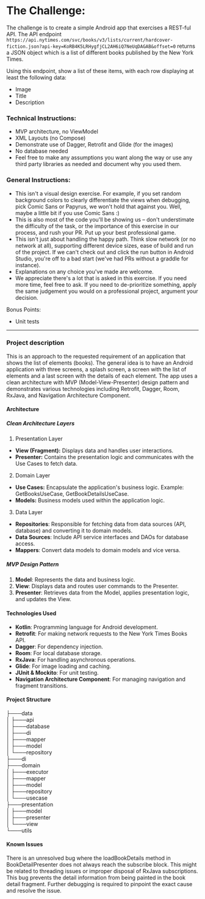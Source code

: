 # The Challenge:

The challenge is to create a simple Android app that exercises a REST-ful API. The API endpoint `https://api.nytimes.com/svc/books/v3/lists/current/hardcover-fiction.json?api-key=KoRB4K5LRHygfjCL2AH6iQ7NeUqDAGAB&offset=0` returns a JSON object which is a list of different books published by the New York Times. 

Using this endpoint, show a list of these items, with each row displaying at least the following data:

- Image
- Title
- Description 

### Technical Instructions:
- MVP architecture, no ViewModel
- XML Layouts (no Compose)
- Demonstrate use of Dagger, Retrofit and Glide (for the images)
- No database needed
- Feel free to make any assumptions you want along the way or use any third party libraries as needed and document why you used them.

### General Instructions:
- This isn't a visual design exercise. For example, if you set random background colors to clearly differentiate the views when debugging, pick Comic Sans or Papyrus, we won't hold that against you. Well, maybe a little bit if you use Comic Sans :)
- This is also most of the code you'll be showing us – don't understimate the difficulty of the task, or the importance of this exercise in our process, and rush your PR. Put up your best professional game.
- This isn't just about handling the happy path. Think slow network (or no network at all), supporting different device sizes, ease of build and run of the project. If we can't check out and click the run button in Android Studio, you're off to a bad start (we've had PRs without a graddle for instance).
- Explanations on any choice you've made are welcome.
- We appreciate there's a lot that is asked in this exercise. If you need more time, feel free to ask. If you need to de-prioritize something, apply the same judgement you would on a professional project, argument your decision. 

Bonus Points:
  - Unit tests

---

### Project description

This is an approach to the requested requirement of an application that shows the list of elements (books).
The general idea is to have an Android application with three screens, a splash screen, a screen with the list of elements and a last screen with the details of each element.
The app uses a clean architecture with MVP (Model-View-Presenter) design pattern and demonstrates various technologies including Retrofit, Dagger, Room, RxJava, and Navigation Architecture Component.

#### Architecture
##### Clean Architecture Layers
1. Presentation Layer
  - **View (Fragment):** Displays data and handles user interactions.
  - **Presenter:** Contains the presentation logic and communicates with the Use Cases to fetch data.

2. Domain Layer
  - **Use Cases:** Encapsulate the application's business logic. Example: GetBooksUseCase, GetBookDetailsUseCase.
  - **Models:** Business models used within the application logic.

3. Data Layer
  - **Repositories**: Responsible for fetching data from data sources (API, database) and converting it to domain models.
  - **Data Sources**: Include API service interfaces and DAOs for database access.
  - **Mappers**: Convert data models to domain models and vice versa.

##### MVP Design Pattern

1. **Model**: Represents the data and business logic.
2. **View**: Displays data and routes user commands to the Presenter.
3. **Presenter**: Retrieves data from the Model, applies presentation logic, and updates the View.

#### Technologies Used

- **Kotlin**: Programming language for Android development.
- **Retrofit**: For making network requests to the New York Times Books API.
- **Dagger**: For dependency injection.
- **Room**: For local database storage.
- **RxJava**: For handling asynchronous operations.
- **Glide**: For image loading and caching.
- **JUnit & Mockito**: For unit testing.
- **Navigation Architecture Component**: For managing navigation and fragment transitions.

#### Project Structure

├───data  
│   ├───api  
│   ├───database  
│   ├───di  
│   ├───mapper  
│   ├───model  
│   └───repository  
├───di  
├───domain  
│   ├───executor  
│   ├───mapper  
│   ├───model  
│   ├───repository  
│   └───usecase  
├───presentation  
│   ├───model  
│   ├───presenter  
│   └───view  
└───utils  
 
#### Known Issues
There is an unresolved bug where the loadBookDetails method in BookDetailPresenter does not always reach the subscribe block. This might be related to threading issues or improper disposal of RxJava subscriptions. This bug prevents the detail information from being painted in the book detail fragment.
Further debugging is required to pinpoint the exact cause and resolve the issue.


